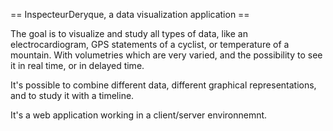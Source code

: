 == InspecteurDeryque, a data visualization application ==

The goal is to visualize and study all types of data, like an electrocardiogram, GPS statements of a cyclist, or temperature of a mountain. With volumetries which are very varied, and the possibility to see it in real time, or in delayed time.

It's possible to combine different data, different graphical representations, and to study it with a timeline.

It's a web application working in a client/server environnemnt.